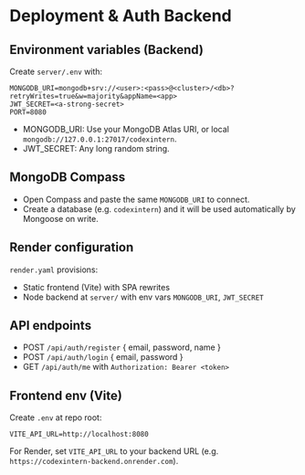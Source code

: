 # Deployment & Auth Backend

## Environment variables (Backend)
Create `server/.env` with:

```
MONGODB_URI=mongodb+srv://<user>:<pass>@<cluster>/<db>?retryWrites=true&w=majority&appName=<app>
JWT_SECRET=<a-strong-secret>
PORT=8080
```

- MONGODB_URI: Use your MongoDB Atlas URI, or local `mongodb://127.0.0.1:27017/codexintern`.
- JWT_SECRET: Any long random string.

## MongoDB Compass
- Open Compass and paste the same `MONGODB_URI` to connect.
- Create a database (e.g. `codexintern`) and it will be used automatically by Mongoose on write.

## Render configuration
`render.yaml` provisions:
- Static frontend (Vite) with SPA rewrites
- Node backend at `server/` with env vars `MONGODB_URI`, `JWT_SECRET`

## API endpoints
- POST `/api/auth/register` { email, password, name }
- POST `/api/auth/login` { email, password }
- GET `/api/auth/me` with `Authorization: Bearer <token>`

## Frontend env (Vite)
Create `.env` at repo root:

```
VITE_API_URL=http://localhost:8080
```

For Render, set `VITE_API_URL` to your backend URL (e.g. `https://codexintern-backend.onrender.com`).
